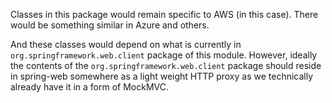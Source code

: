 Classes in this package would remain specific to AWS (in this case). There would be something similar in Azure and others.

And these classes would depend on what is currently in `org.springframework.web.client` package of this module. 
However, ideally the contents of the `org.springframework.web.client` package should reside in spring-web somewhere as a light weight 
HTTP proxy as we technically already have it in a form of MockMVC.